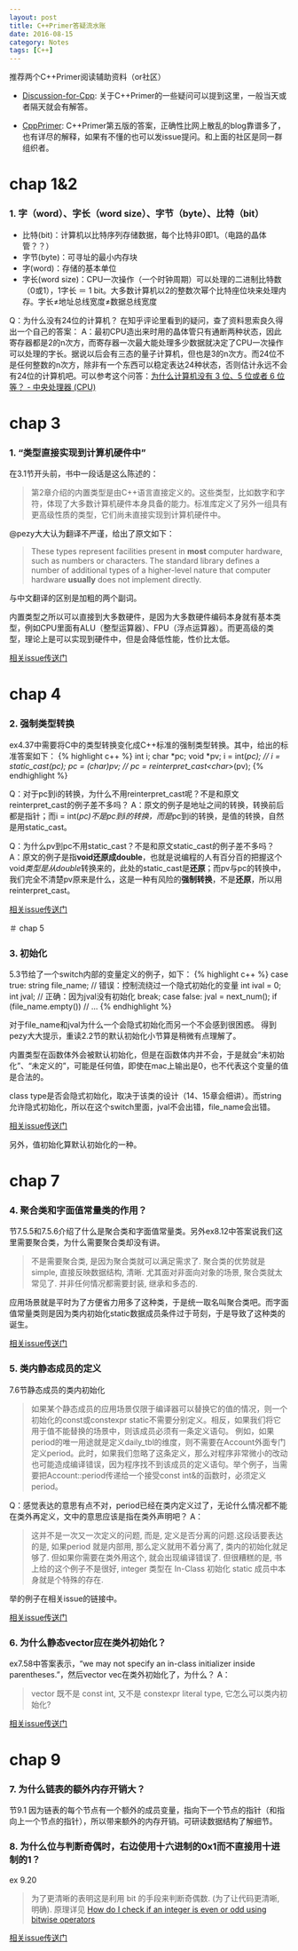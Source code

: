 ```yaml
---
layout: post
title: C++Primer答疑流水账
date: 2016-08-15
category: Notes
tags: [C++]
---
```


推荐两个C++Primer阅读辅助资料（or社区）

- [Discussion-for-Cpp](https://github.com/ReadingLab/Discussion-for-Cpp): 关于C++Primer的一些疑问可以提到这里，一般当天或者隔天就会有解答。

- [CppPrimer](https://github.com/pezy/CppPrimer/): C++Primer第五版的答案，正确性比网上散乱的blog靠谱多了，也有详尽的解释，如果有不懂的也可以发issue提问。和上面的社区是同一群组织者。

# chap 1&2

### 1. 字（word）、字长（word size）、字节（byte）、比特（bit）

- 比特(bit)：计算机以比特序列存储数据，每个比特非0即1。（电路的晶体管？？）
- 字节(byte)：可寻址的最小内存块
- 字(word)：存储的基本单位
- 字长(word size)：CPU一次操作（一个时钟周期）可以处理的二进制比特数（0或1），1字长 ＝ 1 bit。大多数计算机以2的整数次幂个比特座位块来处理内存。字长≠地址总线宽度≠数据总线宽度

Q：为什么没有24位的计算机？
在知乎评论里看到的疑问，查了资料思索良久得出一个自己的答案：
A：最初CPU造出来时用的晶体管只有通断两种状态，因此寄存器都是2的n次方，而寄存器一次最大能处理多少数据就决定了CPU一次操作可以处理的字长。据说以后会有三态的量子计算机，但也是3的n次方。而24位不是任何整数的n次方，除非有一个东西可以稳定表达24种状态，否则估计永远不会有24位的计算机吧。可以参考这个问答：[为什么计算机没有 3 位、5 位或者 6 位等？ - 中央处理器 (CPU)](https://www.zhihu.com/question/19658049)


# chap 3

### 1. “类型直接实现到计算机硬件中”

在3.1节开头前，书中一段话是这么陈述的：

> 第2章介绍的内置类型是由C++语言直接定义的。这些类型，比如数字和字符，体现了大多数计算机硬件本身具备的能力。标准库定义了另外一组具有更高级性质的类型，它们尚未直接实现到计算机硬件中。

@pezy大大认为翻译不严谨，给出了原文如下：

> These types represent facilities present in **most** computer hardware, such as numbers or characters. The standard library defines a number of additional types of a higher-level nature that computer hardware **usually** does not implement directly.

与中文翻译的区别是加粗的两个副词。

内置类型之所以可以直接到大多数硬件，是因为大多数硬件编码本身就有基本类型，例如CPU里面有ALU（整型运算器）、FPU（浮点运算器）。而更高级的类型，理论上是可以实现到硬件中，但是会降低性能，性价比太低。

[相关issue传送门](https://github.com/ReadingLab/Discussion-for-Cpp/issues/65)

# chap 4

### 2. 强制类型转换

ex4.37中需要将C中的类型转换变化成C++标准的强制类型转换。其中，给出的标准答案如下：
{% highlight c++ %}
int i; char *pc; void *pv;
i = int(*pc);   // i = static_cast<int>(*pc);
pc = (char*)pv; // pc = reinterpret_cast<char*>(pv);
{% endhighlight %}

Q：对于pc到i的转换，为什么不用reinterpret_cast呢？不是和原文reinterpret_cast的例子差不多吗？
A：原文的例子是地址之间的转换，转换前后都是指针；而i = int(*pc)不是pc到i的转换，而是*pc到i的转换，是值的转换，自然是用static_cast。

Q：为什么pv到pc不用static_cast？不是和原文static_cast的例子差不多吗？
A：原文的例子是指**void还原成double**，也就是说编程的人有百分百的把握这个void*类型是从double*转换来的，此处的static_cast是**还原**；而pv与pc的转换中，我们完全不清楚pv原来是什么，这是一种有风险的**强制转换**，不是**还原**，所以用reinterpret_cast。

[相关issue传送门](https://github.com/pezy/CppPrimer/issues/67)

＃ chap 5

### 3. 初始化

5.3节给了一个switch内部的变量定义的例子，如下：
{% highlight c++ %}
case true:
    string file_name;    //  错误：控制流绕过一个隐式初始化的变量
    int ival = 0;
    int jval;    //  正确：因为jval没有初始化
    break;
case false:
    jval = next_num();
    if (file_name.empty())
        // ...
{% endhighlight %}

对于file_name和jval为什么一个会隐式初始化而另一个不会感到很困惑。
得到pezy大大提示，重读2.2节的默认初始化小节算是稍微有点理解了。

内置类型在函数体外会被默认初始化，但是在函数体内并不会，于是就会“未初始化”、“未定义的”，可能是任何值，即使在mac上输出是0，也不代表这个变量的值是合法的。

class type是否会隐式初始化，取决于该类的设计（14、15章会细讲）。而string允许隐式初始化，所以在这个switch里面，jval不会出错，file_name会出错。

[相关issue传送门](https://github.com/ReadingLab/Discussion-for-Cpp/issues/66)

另外，值初始化算默认初始化的一种。

# chap 7

### 4. 聚合类和字面值常量类的作用？

节7.5.5和7.5.6介绍了什么是聚合类和字面值常量类。另外ex8.12中答案说我们这里需要聚合类，为什么需要聚合类却没有讲。

> 不是需要聚合类, 是因为聚合类就可以满足需求了. 聚合类的优势就是 simple, 直接反映数据结构, 清晰. 尤其面对非面向对象的场景, 聚合类就太常见了. 并非任何情况都需要封装, 继承和多态的.

应用场景就是平时为了方便省力用多了这种类，于是统一取名叫聚合类吧。而字面值常量类则是因为类内初始化static数据成员条件过于苛刻，于是导致了这种类的诞生。

[相关issue传送门](https://github.com/ReadingLab/Discussion-for-Cpp/issues/67)

### 5. 类内静态成员的定义

7.6节静态成员的类内初始化

> 如果某个静态成员的应用场景仅限于编译器可以替换它的值的情况，则一个初始化的const或constexpr static不需要分别定义。相反，如果我们将它用于值不能替换的场景中，则该成员必须有一条定义语句。
> 例如，如果period的唯一用途就是定义daily_tbl的维度，则不需要在Account外面专门定义period。此时，如果我们忽略了这条定义，那么对程序非常微小的改动也可能造成编译错误，因为程序找不到该成员的定义语句。举个例子，当需要把Account::period传递给一个接受const int&的函数时，必须定义period。

Q：感觉表达的意思有点不对，period已经在类内定义过了，无论什么情况都不能在类外再定义，文中的意思应该是指在类外声明吧？
A：

> 这并不是一次又一次定义的问题, 而是, 定义是否分离的问题.这段话要表达的是, 如果period 就是内部用, 那么定义就用不着分离了, 类内的初始化就足够了. 但如果你需要在类外用这个, 就会出现编译错误了.
> 但很糟糕的是, 书上给的这个例子不是很好, integer 类型在 In-Class 初始化 static 成员中本身就是个特殊的存在. 

举的例子在相关issue的链接中。

[相关issue传送门](https://github.com/ReadingLab/Discussion-for-Cpp/issues/67)

### 6. 为什么静态vector应在类外初始化？

ex7.58中答案表示，“we may not specify an in-class initializer inside parentheses.”，然后vector<double> vec在类外初始化了，为什么？
A：

> vector 既不是 const int, 又不是 constexpr literal type, 它怎么可以类内初始化?

[相关issue传送门](https://github.com/ReadingLab/Discussion-for-Cpp/issues/67)

# chap 9

### 7. 为什么链表的额外内存开销大？
节9.1
因为链表的每个节点有一个额外的成员变量，指向下一个节点的指针（和指向上一个节点的指针），所以带来额外的内存开销。可研读数据结构了解细节。

### 8. 为什么位与判断奇偶时，右边使用十六进制的0x1而不直接用十进制的1？
ex 9.20

> 为了更清晰的表明这是利用 bit 的手段来判断奇偶数. (为了让代码更清晰, 明确).
> 原理详见 [How do I check if an integer is even or odd using bitwise operators](http://stackoverflow.com/a/5700927/1155235)

[相关issue传送门](https://github.com/ReadingLab/Discussion-for-Cpp/issues/67)
